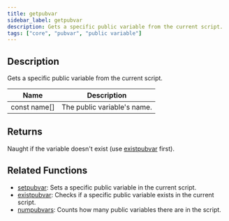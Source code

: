 ```yaml
---
title: getpubvar
sidebar_label: getpubvar
description: Gets a specific public variable from the current script.
tags: ["core", "pubvar", "public variable"]
---
```


<LowercaseNote />

## Description

Gets a specific public variable from the current script.

| Name         | Description                 |
| ------------ | --------------------------- |
| const name[] | The public variable's name. |

## Returns

Naught if the variable doesn't exist (use [existpubvar](existpubvar) first).

## Related Functions

- [setpubvar](setpubvar): Sets a specific public variable in the current script.
- [existpubvar](existpubvar): Checks if a specific public variable exists in the current script.
- [numpubvars](numpubvars): Counts how many public variables there are in the script.
